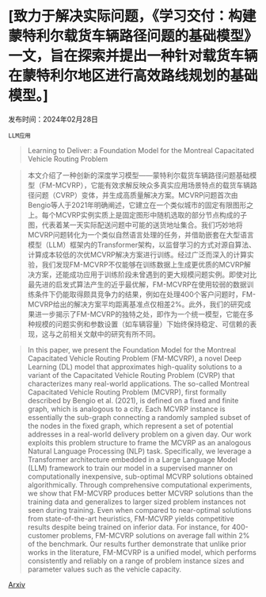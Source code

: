 # [致力于解决实际问题，《学习交付：构建蒙特利尔载货车辆路径问题的基础模型》一文，旨在探索并提出一种针对载货车辆在蒙特利尔地区进行高效路线规划的基础模型。]

发布时间：2024年02月28日

`LLM应用`

> Learning to Deliver: a Foundation Model for the Montreal Capacitated Vehicle Routing Problem

> 本文介绍了一种创新的深度学习模型——蒙特利尔载货车辆路径问题基础模型（FM-MCVRP），它能有效求解反映众多真实应用场景特点的载货车辆路径问题（CVRP）变体，并生成高质量解决方案。MCVRP问题首次由Bengio等人于2021年明确阐述，它建立在一个类似城市的固定有限图形之上。每个MCVRP实例实质上是固定图形中随机选取的部分节点构成的子图，代表着某一天实际配送问题中可能的送货地址集合。我们巧妙地将MCVRP问题转化为一个类似自然语言处理的任务，并借助嵌套在大型语言模型（LLM）框架内的Transformer架构，以监督学习的方式对源自算法、计算成本较低的次优MCVRP解决方案进行训练。经过广泛而深入的计算实验，我们发现FM-MCVRP不仅能够在训练数据上生成更优质的MCVRP解决方案，还能成功应用于训练阶段未曾遇到的更大规模问题实例。即使对比最先进的启发式算法产生的近乎最优解，FM-MCVRP在使用较弱的数据训练条件下仍能取得颇具竞争力的结果，例如在处理400个客户问题时，FM-MCVRP给出的解决方案平均距离基准点仅相差2%。此外，我们的研究成果进一步揭示了FM-MCVRP的独特之处，即作为一个统一模型，它能在多种规模的问题实例和参数设置（如车辆容量）下始终保持稳定、可信赖的表现，这与之前相关文献中的研究有所不同。

> In this paper, we present the Foundation Model for the Montreal Capacitated Vehicle Routing Problem (FM-MCVRP), a novel Deep Learning (DL) model that approximates high-quality solutions to a variant of the Capacitated Vehicle Routing Problem (CVRP) that characterizes many real-world applications. The so-called Montreal Capacitated Vehicle Routing Problem (MCVRP), first formally described by Bengio et al. (2021), is defined on a fixed and finite graph, which is analogous to a city. Each MCVRP instance is essentially the sub-graph connecting a randomly sampled subset of the nodes in the fixed graph, which represent a set of potential addresses in a real-world delivery problem on a given day. Our work exploits this problem structure to frame the MCVRP as an analogous Natural Language Processing (NLP) task. Specifically, we leverage a Transformer architecture embedded in a Large Language Model (LLM) framework to train our model in a supervised manner on computationally inexpensive, sub-optimal MCVRP solutions obtained algorithmically. Through comprehensive computational experiments, we show that FM-MCVRP produces better MCVRP solutions than the training data and generalizes to larger sized problem instances not seen during training. Even when compared to near-optimal solutions from state-of-the-art heuristics, FM-MCVRP yields competitive results despite being trained on inferior data. For instance, for 400-customer problems, FM-MCVRP solutions on average fall within 2% of the benchmark. Our results further demonstrate that unlike prior works in the literature, FM-MCVRP is a unified model, which performs consistently and reliably on a range of problem instance sizes and parameter values such as the vehicle capacity.

[Arxiv](https://arxiv.org/abs/2403.00026)